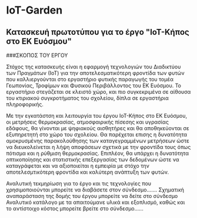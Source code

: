 # IoT-Garden
## Κατασκευή πρωτοτύπου για το έργο "ΙοΤ-Κήπος στο ΕΚ Ευόσμου"

###ΣΚΟΠΟΣ ΤΟΥ ΕΡΓΟΥ

Στόχος της κατασκευής είναι η εφαρμογή τεχνολογιών του Διαδικτύου των Πραγμάτων (ΙοΤ) για την αποτελεσματικότερη φροντίδα των φυτών που καλλιεργούνται στο εργαστήριο φυτικής παραγωγής του τομέα Γεωπονίας, Τροφίμων και Φυσικού Περιβάλλοντος του ΕΚ Ευόσμου.
Το εργαστήριο στεγάζεται σε κλειστό χώρο, και πιο συγκεκριμένα σε αίθουσα του κτιριακού συγκροτήματος του σχολείου, δίπλα σε εργαστήρια πληροφορικής. 

Με την εγκατάστση και λειτουργία του έργου ΙοΤ-Κήπος στο ΕΚ  Ευόσμου, οι μετρήσεις θερμοκρασίας, ατμοσφαιρικής πίσεσης και υγρασίας εδάφους, θα γίνονται με ψηφιακούς αισθητήρες και θα αποθηκεύονται σε εξυπηρετητή στο χώρο του σχολείου.
Θα παρέχεται επισης η δυνατότητα αμοκρυσμένης παρακολούθησης των καταγεγραμμένων μετρήσεων ώστε να διευκολείνεται η λήψη αποφάσεων σχετικά με την φροντίδα τους όπως πότισμα και η ρύθμιση θερμοκρασίας. 
Επιπλέον, θα υπάρχει η δυνατότητα οπτικοποίησης και στατιστικής επεξεργασίας των δεδομένων ώστε να καταγράφεται και να αξιοποιείται η εμπειρία με στόχο την αποτελεσμτικότερη φροντίδα και καλύτερη ανάπτυξη των φυτών.

Αναλυτική τεκμηρίωση για το έργο και τις τεχνολογίες που χρησιμοποιούνται μπορείτε να διαβάσετε στον σύνδεσμο.......
Σχηματική αναπαράσταση της δομής του έργου μπορείτε να δείτε στο σύνδεσμο
Αναλυτικό κατάλογο με τα απαιτούμανε υλικά και εξοπλισμό, καθώς και το αντίστοιχο κόστος μπορείτε βρείτε στο σύνδεσμο......
